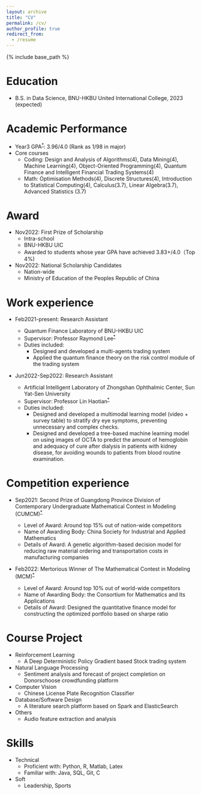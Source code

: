```yaml
---
layout: archive
title: "CV"
permalink: /cv/
author_profile: true
redirect_from:
  - /resume
---
```


{% include base_path %}

Education
======
* B.S. in Data Science, BNU-HKBU United International College, 2023 (expected)

Academic Performance
======
* Year3 GPA<sup>[*](https://github.com/JeremyLynnn/jeremylynnn.github.io/blob/master/files/%E6%88%90%E7%BB%A9%E5%8D%95.pdf)</sup>: 3.96/4.0 (Rank as 1/98 in major)
* Core courses
  * Coding: Design and Analysis of Algorithms(4), Data Mining(4), Machine Learning(4), Object-Oriented Programming(4), Quantum Finance and Intelligent Financial Trading Systems(4)
  * Math: Optimisation Methods(4), Discrete Structures(4), Introduction to Statistical Computing(4), Calculus(3.7), Linear Algebra(3.7), Advanced Statistics (3.7)
  
Award
======
* Nov2022: First Prize of Scholarship
  * Intra-school
  * BNU-HKBU UIC
  * Awarded to students whose year GPA have achieved 3.83+/4.0（Top 4%) 
* Nov2022: National Scholarship Candidates
  * Nation-wide
  * Ministry of Education of the Peoples Republic of China

Work experience
======
* Feb2021-present: Research Assistant
  * Quantum Finance Laboratory of BNU-HKBU UIC
  * Supervisor: Professor Raymond Lee<sup>[*](https://dst.uic.edu.cn/en/faculty/faculty.htm#/raymondshtlee/en)</sup>
  * Duties included: 
    * Designed and developed a multi-agents trading system
    * Applied the quantum finance theory on the risk control module of the trading system
  
* Jun2022-Sep2022: Research Assistant
  * Artificial Intelligent Laboratory of Zhongshan Ophthalmic Center, Sun Yat-Sen University
  * Supervisor: Professor Lin Haotian<sup>[*](https://bme.sysu.edu.cn/teacher/teacher05/1395910.htm)</sup>
  * Duties included: 
    * Designed and developed a multimodal learning model (video + survey table) to stratify dry eye symptoms, preventing unnecessary and complex checks.
    * Designed and developed a tree-based machine learning model on using images of OCTA to predict the amount of hemoglobin and adequacy of cure after dialysis in patients with kidney disease, for avoiding wounds to patients from blood routine examination.
  
Competition experience
=====
* Sep2021: Second Prize of Guangdong Province Division of Contemporary Undergraduate Mathematical Contest in Modeling (CUMCM)<sup>[*](https://github.com/JeremyLynnn/jeremylynnn.github.io/blob/master/files/%E5%9B%BD%E8%B5%9B%E5%A5%96%E7%8A%B6.pdf)</sup>
  * Level of Award: Around top 15% out of nation-wide competitors 
  * Name of Awarding Body: China Society for Industrial and Applied Mathematics
  * Details of Award: A genetic algorithm-based decision model for reducing raw material ordering and transportation costs in manufacturing companies

* Feb2022: Mertorious Winner of The Mathematical Contest in Modeling (MCM)<sup>[*](https://github.com/JeremyLynnn/jeremylynnn.github.io/blob/master/files/%E7%BE%8E%E8%B5%9B%E5%A5%96%E7%8A%B6.pdf)</sup>
  * Level of Award: Around top 10% out of world-wide competitors 
  * Name of Awarding Body: the Consortium for Mathematics and Its Applications
  * Details of Award: Designed the quantitative finance model for constructing the optimized portfolio based on sharpe ratio

Course Project
=====
* Reinforcement Learning
  * A Deep Deterministic Policy Gradient based Stock trading system
* Natural Language Processing
  * Sentiment analysis and forecast of project completion on Donorschoose crowdfunding platform
* Computer Vision
  * Chinese License Plate Recognition Classifier
* Database/Software Design
  * A literature search platform based on Spark and ElasticSearch
* Others
  * Audio feature extraction and analysis

Skills
======
* Technical
  * Proficient with: Python, R, Matlab, Latex
  * Familiar with: Java, SQL, Git, C
* Soft 
  * Leadership, Sports

  
